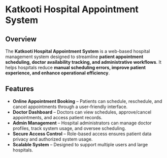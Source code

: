# Katkooti Hospital Appointment System

## Overview
The **Katkooti Hospital Appointment System** is a web-based hospital management system designed to streamline **patient appointment scheduling, doctor availability tracking, and administrative workflows**. It helps hospitals reduce **manual scheduling errors, improve patient experience, and enhance operational efficiency**.

## Features
- **Online Appointment Booking** – Patients can schedule, reschedule, and cancel appointments through a user-friendly interface.
- **Doctor Dashboard** – Doctors can view schedules, approve/cancel appointments, and access patient records.
- **Admin Management** – Hospital administrators can manage doctor profiles, track system usage, and oversee scheduling.
- **Secure Access Control** – Role-based access ensures patient data privacy and authorized system usage.
- **Scalable System** – Designed to support multiple users and large hospitals.
